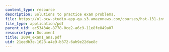 ```yaml
---
content_type: resource
description: Solutions to practice exam problems.
file: https://ol-ocw-studio-app-qa.s3.amazonaws.com/courses/hst-131-introduction-to-neuroscience-fall-2005/21eedb3e1628a4e9b3726ab9e22dae8c_2004_exam1_ans.pdf
file_type: application/pdf
parent_uid: ac53434e-8778-0ce2-a6c9-11e8fe849a07
resourcetype: Document
title: 2004_exam1_ans.pdf
uid: 21eedb3e-1628-a4e9-b372-6ab9e22dae8c
---
```

